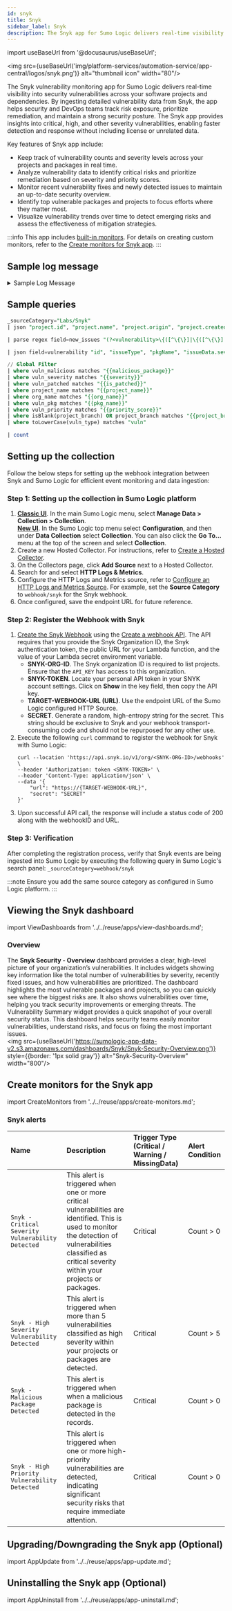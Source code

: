 ```yaml
---
id: snyk
title: Snyk
sidebar_label: Snyk
description: The Snyk app for Sumo Logic delivers real-time visibility into security vulnerabilities across your software projects and dependencies.
---
```


import useBaseUrl from '@docusaurus/useBaseUrl';

<img src={useBaseUrl('img/platform-services/automation-service/app-central/logos/snyk.png')} alt="thumbnail icon" width="80"/>

The Snyk vulnerability monitoring app for Sumo Logic delivers real-time visibility into security vulnerabilities across your software projects and dependencies. By ingesting detailed vulnerability data from Snyk, the app helps security and DevOps teams track risk exposure, prioritize remediation, and maintain a strong security posture. The Snyk app provides insights into critical, high, and other severity vulnerabilities, enabling faster detection and response without including license or unrelated data.

Key features of Snyk app include:

- Keep track of vulnerability counts and severity levels across your projects and packages in real time.
- Analyze vulnerability data to identify critical risks and prioritize remediation based on severity and priority scores.
- Monitor recent vulnerability fixes and newly detected issues to maintain an up-to-date security overview.
- Identify top vulnerable packages and projects to focus efforts where they matter most.
- Visualize vulnerability trends over time to detect emerging risks and assess the effectiveness of mitigation strategies.

:::info
This app includes [built-in monitors](#snyk-alerts). For details on creating custom monitors, refer to the [Create monitors for Snyk app](#create-monitors-for-the-snyk-app).
:::

## Sample log message

<details>
<summary>Sample Log Message</summary>
```json
{
    "project": {
        "id": "6f84372e-0808-43b4-ba1f-c343asd4",
        "name": "devops:docker/hcvault/Dockerfile",
        "created": "2024-11-20T09:35:51.878Z",
        "origin": "github",
        "type": "",
        "readOnly": false,
        "testFrequency": "daily",
        "totalDependencies": 92,
        "issueCountsBySeverity": {
            "low": 0,
            "high": 0,
            "medium": 3,
            "critical": 1
        },
        "imageTag": "latest",
        "imagePlatform": "",
        "imageBaseImage": "ubuntu:latest",
        "lastTestedDate": "2024-11-20T09:35:51.878Z",
        "browseUrl": "https://test_data.com/org/project/6f84372e-0808-43b4-ba1f-c4c7fec0e680",
        "importingUser": null,
        "isMonitored": true,
        "owner": null,
        "tags": [],
        "attributes": {
            "criticality": [],
            "lifecycle": [],
            "environment": []
        },
        "branch": "master"
    },
    "org": {
        "id": "245bda36-e8fd-455c-9f3f-56fedcf81dd4",
        "name": "testdata",
        "slug": "testdata",
        "url": "https://test_data.com/org",
        "group": null,
        "created": "2024-11-20T09:35:51.878Z"
    },
    "group": {
        "id": "2dbf20ff-20d9-4efd-bf45-4e788561707b",
        "name": "test",
        "url": "https://test_data.com/group",
        "created": "2024-11-20T09:35:51.878Z"
    },
    "newIssues": [
        {
            "id": "SNYK-UBUNTU2404-12345",
            "issueType": "vuln",
            "pkgName": "systemd/libsystemd0",
            "pkgVersions": [
                "255.4-1ubuntu8.6",
                "255.4-1ubuntu8.6"
            ],
            "issueData": {
                "id": "SNYK-UBUNTU2404-12345",
                "title": "Race Condition",
                "severity": "critical",
                "url": "https://test_data.com/vuln/SNYK-UBUNTU2404-12345",
                "description": "## NVD Description\n_Note:_ _Versions mentioned in the description apply only to the upstream `systemd` package and not the `systemd` package as distributed by `Ubuntu`._\n_See `How to fix?` for `Ubuntu:24.04` relevant fixed versions and status._\n\",
                "identifiers": {
                    "CVE": [
                        "CVE-2025-4598"
                    ],
                    "CWE": [
                        "CWE-364"
                    ],
                    "ALTERNATIVE": []
                },
                "credit": [
                    ""
                ],
                "exploitMaturity": "no-known-exploit",
                "semver": {
                    "vulnerable": [
                        "*"
                    ]
                },
                "publicationTime": "2024-11-20T09:35:51.878Z",
                "disclosureTime": "2024-11-20T09:35:51.878Z",
                "CVSSv3": "CVSS:3.1/AV:L/AC:H/PR:L/UI:N/S:U/C:H/I:N/A:N",
                "cvssScore": 8.2,
                "cvssDetails": [
                     {
                        "assigner": "Red Hat",
                        "severity": "info",
                        "cvssV3Vector": "CVSS:3.1/AV:L/AC:H/PR:L/UI:N/S:U/C:H/I:N/A:N",
                        "cvssV3BaseScore": 4.7,
                        "modificationTime": "2024-11-20T09:35:51.878Z"
                    }
                ],
                "severities": [
                    {
                        "assigner": "NVD",
                        "cvssVersion": "3.1",
                        "severity": "medium",
                        "vector": "CVSS:3.1/AV:L/AC:H/PR:L/UI:N/S:U/C:H/I:N/A:N",
                        "baseScore": 4.7,
                        "modificationTime": "2024-11-20T09:35:51.878Z"
                    }              
  ],
                "exploitDetails": {
                    "sources": [],
                    "maturityLevels": [
                        {
                            "level": "Not Defined",
                            "format": "CVSSv3"
                        }
                    ]
                },
                "language": "linux",
                "patches": [],
                "nearestFixedInVersion": "",
                "isMaliciousPackage": false
            },
            "isPatched": false,
            "isIgnored": false,
            "fixInfo": {
                "isUpgradable": false,
                "isPinnable": false,
                "isPatchable": false,
                "isFixable": false,
                "isPartiallyFixable": false,
                "nearestFixedInVersion": "",
                "fixedIn": []
            },
            "priorityScore": 50,
            "priority": {
                "score": 149,
                "factors": [
                    {
                        "name": "Package Popularity Score",
                        "description": "Package Popularity Score: 0"
                    }
                ]
            }
        }
    ],
    "removedIssues": [
        {
            "id": "SNYK-UBUNTU2-54782",
            "issueType": "vuln",
            "pkgName": "systemd/libsystemd0",
            "pkgVersions": [
                "255.4-1ubuntu8.6",
            ],
            "issueData": {
                "id": "SNYK-UBUNTU2-54782",
                "title": "Race Condition",
                "severity": "medium",
                "url": "https://test_data.com/vuln/SNYK-UBUNTU2-54782",
                "description": "## NVD Description\n_Note:_ _Versions mentioned in the description apply only to the upstream `systemd` package and not the `systemd` package as distributed by `Ubuntu`._\n_See `How to fix?` for `Ubuntu:24.04` relevant fixed versions and status._\n\nA vulnerability was found in systemd-coredump. This flaw allows an attacker to force a SUID process to crash and replace it with a non-SUID binary to access the original&amp;#39;s privileged process coredump, allowing the attacker to read sensitive data, such as /etc/shadow content, loaded by the original process.\n",
                "identifiers": {
                    "CVE": [
                        "CVE-2025-4598"
                    ],
                    "CWE": [
                        "CWE-364"
                    ],
                    "ALTERNATIVE": []
                },
                "credit": [
                    ""
                ],
                "exploitMaturity": "no-known-exploit",
                "semver": {
                    "vulnerable": [
                        "*"
                    ]
                },
                "publicationTime": "2024-11-20T09:35:51.878Z",
                "disclosureTime": "2024-11-20T09:35:51.878Z",
                "CVSSv3": "CVSS:3.1/AV:L/AC:H/PR:L/UI:N/S:U/C:H/I:N/A:N",
                "cvssScore": 9.2,
                "cvssDetails": [
                    {
                        "assigner": "Red Hat",
                        "severity": "info",
                        "cvssV3Vector": "CVSS:3.1/AV:L/AC:H/PR:L/UI:N/S:U/C:H/I:N/A:N",
                        "cvssV3BaseScore": 4.7,
                        "modificationTime": "2024-11-20T09:35:51.878Z"
                    }
                ],
                "severities": [
                    {
                        "assigner": "NVD",
                        "cvssVersion": "3.1",
                        "severity": "medium",
                        "vector": "CVSS:3.1/AV:L/AC:H/PR:L/UI:N/S:U/C:H/I:N/A:N",
                        "baseScore": 4.7,
                        "modificationTime": "2024-11-20T09:35:51.878Z"
                    }
                ],
                "exploitDetails": {
                    "sources": [],
                    "maturityLevels": [
                        {
                            "level": "Not Defined",
                            "format": "CVSSv3"
                        },
                        {
                            "level": "Not Defined",
                            "format": "CVSSv4"
                        }
                    ]
                },
                "language": "linux",
                "patches": [],
                "nearestFixedInVersion": "",
                "isMaliciousPackage": false
            },
            "isPatched": true,
            "isIgnored": false,
            "fixInfo": {
                "isUpgradable": false,
                "isPinnable": false,
                "isPatchable": false,
                "isFixable": false,
                "isPartiallyFixable": false,
                "nearestFixedInVersion": "",
                "fixedIn": []
            },
            "priorityScore": 800,
            "priority": {
                "score": 149,
                "factors": [
                    {
                        "name": "Transitive dependency",
                        "description": "Transitive dependency: No"
                    }
                ]
            }
        }
    ]
}
```
</details>

## Sample queries

```sql title="Total Vulnerabilities"
_sourceCategory="Labs/Snyk"
| json "project.id", "project.name", "project.origin", "project.created", "project.type", "project.branch", "project.totalDependencies", "project.testFrequency", "project.browseUrl", "org.id", "org.name", "org.url", "org.created", "newIssues", "removedIssues" as project_id, project_name, project_origin, project_created, project_type, project_branch, project_dependencies, project_frequency, project_url, org_id, org_name, org_url, org_created, new_issues, removed_issues nodrop 

| parse regex field=new_issues "(?<vulnerability>\{([^\{\}]|\{([^\{\}]|\{([^\{\}]|\{([^\{\}]|\{([^\{\}]|\{([^\{\}]|\{[^\{\}]*\})*\})*\})*\})*\})*\})*\})" multi

| json field=vulnerability "id", "issueType", "pkgName", "issueData.severity","issueData.title", "issueData.description", "issueData.url", "issueData.publicationTime", "issueData.disclosureTime", "issueData.cvssScore", "issueData.language", "issueData.isMaliciousPackage", "isPatched", "priorityScore" as vuln_id, vuln_type, vuln_pkg, vuln_severity, vuln_title, vuln_description, vuln_url, vuln_publicationtime, vuln_disclosuretime, vuln_cvss, vuln_language, vuln_malicious, vuln_patched, vuln_priority nodrop 

// Global Filter 
| where vuln_malicious matches "{{malicious_package}}"
| where vuln_severity matches "{{severity}}"
| where vuln_patched matches "{{is_patched}}"
| where project_name matches "{{project_name}}"
| where org_name matches "{{org_name}}"
| where vuln_pkg matches "{{pkg_name}}"
| where vuln_priority matches "{{priority_score}}"
| where isBlank(project_branch) OR project_branch matches "{{project_branch}}"
| where toLowerCase(vuln_type) matches "vuln"

| count
```

## Setting up the collection

Follow the below steps for setting up the webhook integration between Snyk and Sumo Logic for efficient event monitoring and data ingestion:

### Step 1: Setting up the collection in Sumo Logic platform

1. [**Classic UI**](/docs/get-started/sumo-logic-ui-classic). In the main Sumo Logic menu, select **Manage Data > Collection > Collection**. <br/>[**New UI**](/docs/get-started/sumo-logic-ui). In the Sumo Logic top menu select **Configuration**, and then under **Data Collection** select **Collection**. You can also click the **Go To...** menu at the top of the screen and select **Collection**.
1. Create a new Hosted Collector. For instructions, refer to [Create a Hosted Collector](/docs/send-data/hosted-collectors/configure-hosted-collector).
1. On the Collectors page, click **Add Source** next to a Hosted Collector.
1. Search for and select **HTTP Logs & Metrics**.
1. Configure the HTTP Logs and Metrics source, refer to [Configure an HTTP Logs and Metrics Source](/docs/send-data/hosted-collectors/http-source/logs-metrics/#configure-an-httplogs-and-metrics-source). For example, set the **Source Category** to `webhook/snyk` for the Snyk webhook.
1. Once configured, save the endpoint URL for future reference.

### Step 2: Register the Webhook with Snyk

1. [Create the Snyk Webhook](https://docs.snyk.io/snyk-api/using-specific-snyk-apis/webhooks-apis/guides-to-webhooks/how-to-use-snyk-webhooks-to-connect-snyk-to-slack-with-aws-lambda/set-up-the-snyk-webhook) using the [Create a webhook API](https://docs.snyk.io/snyk-api/reference/webhooks-v1#org-orgid-webhooks). The API requires that you provide the Snyk Organization ID, the Snyk authentication token, the public URL for your Lambda function, and the value of your Lambda secret environment variable.
    - **SNYK-ORG-ID**. The Snyk organization ID is required to list projects. Ensure that the `API_KEY` has access to this organization.
    - **SNYK-TOKEN**. Locate your personal API token in your SNYK account settings. Click on **Show** in the key field, then copy the API key.
    - **TARGET-WEBHOOK-URL (URL)**. Use the endpoint URL of the Sumo Logic configured HTTP Source.
    - **SECRET**. Generate a random, high-entropy string for the secret. This string should be exclusive to Snyk and your webhook transport-consuming code and should not be repurposed for any other use.
1. Execute the following `curl` command to register the webhook for Snyk with Sumo Logic:
    ```
    curl --location 'https://api.snyk.io/v1/org/<SNYK-ORG-ID>/webhooks' \
    --header 'Authorization: token <SNYK-TOKEN>' \
    --header 'Content-Type: application/json' \
    --data '{
        "url": "https://{TARGET-WEBHOOK-URL}",
        "secret": "SECRET"
    }'
    ```
1. Upon successful API call, the response will include a status code of 200 along with the webhookID and URL.

### Step 3: Verification

After completing the registration process, verify that Snyk events are being ingested into Sumo Logic by executing the following query in Sumo Logic's search panel:
    ```
    _sourceCategory=webhook/snyk
    ```

:::note
Ensure you add the same source category as configured in Sumo Logic platform.
:::

## Viewing the Snyk dashboard

import ViewDashboards from '../../reuse/apps/view-dashboards.md';

<ViewDashboards/>

### Overview

The **Snyk Security - Overview** dashboard provides a clear, high-level picture of your organization’s vulnerabilities. It includes widgets showing key information like the total number of vulnerabilities by severity, recently fixed issues, and how vulnerabilities are prioritized. The dashboard highlights the most vulnerable packages and projects, so you can quickly see where the biggest risks are. It also shows vulnerabilities over time, helping you track security improvements or emerging threats. The Vulnerability Summary widget provides a quick snapshot of your overall security status. This dashboard helps security teams easily monitor vulnerabilities, understand risks, and focus on fixing the most important issues.<br/><img src={useBaseUrl('https://sumologic-app-data-v2.s3.amazonaws.com/dashboards/Snyk/Snyk-Security-Overview.png')} style={{border: '1px solid gray'}} alt="Snyk-Security-Overview" width="800"/>

## Create monitors for the Snyk app

import CreateMonitors from '../../reuse/apps/create-monitors.md';

<CreateMonitors/>

### Snyk alerts

| Name | Description | Trigger Type (Critical / Warning / MissingData) | Alert Condition | 
|:--|:--|:--|:--|
| `Snyk - Critical Severity Vulnerability Detected` | This alert is triggered when one or more critical vulnerabilities are identified. This is used to monitor the detection of vulnerabilities classified as critical severity within your projects or packages. | Critical | Count > 0 |
| `Snyk - High Severity Vulnerability Detected` | This alert is triggered when more than 5 vulnerabilities classified as high severity within your projects or packages are detected. | Critical | Count > 5 |
| `Snyk - Malicious Package Detected` | This alert is triggered when when a malicious package is detected in the records. | Critical | Count > 0 |
| `Snyk - High Priority Vulnerability Detected` | This alert is triggered when one or more high-priority vulnerabilities are detected, indicating significant security risks that require immediate attention. | Critical | Count > 0 |

## Upgrading/Downgrading the Snyk app (Optional)

import AppUpdate from '../../reuse/apps/app-update.md';

<AppUpdate/>

## Uninstalling the Snyk app (Optional)

import AppUninstall from '../../reuse/apps/app-uninstall.md';

<AppUninstall/>






